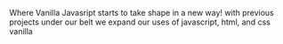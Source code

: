 Where Vanilla Javasript starts to take shape in a new way! with previous projects under our belt we expand our uses of javascript, html, and css vanilla
